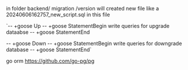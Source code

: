 in folder backend/ migration /version will created new file like a  20240606162757_new_script.sql
in this file

`-- +goose Up
-- +goose StatementBegin
 write queries for upgrade dataabse 
-- +goose StatementEnd

-- +goose Down
-- +goose StatementBegin
write queries for downgrade database 
-- +goose StatementEnd`


go orm https://github.com/go-pg/pg